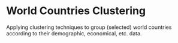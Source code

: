 # World Countries Clustering
Applying clustering techniques to group (selected) world countries according to their demographic, economical, etc. data.

